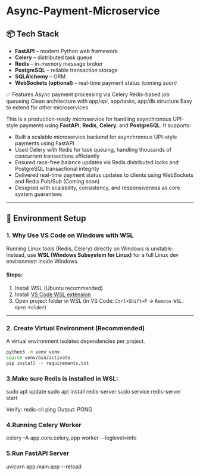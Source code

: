 # Async-Payment-Microservice

## 📦 Tech Stack
- **FastAPI** – modern Python web framework  
- **Celery** – distributed task queue  
- **Redis** – in-memory message broker  
- **PostgreSQL** – reliable transaction storage  
- **SQLAlchemy** – ORM  
- **WebSockets (optional)** – real-time payment status *(coming soon)*


✅ Features
Async payment processing via Celery
Redis-based job queueing
Clean architecture with app/api, app/tasks, app/db structure
Easy to extend for other microservices

This is a production-ready microservice for handling asynchronous UPI-style payments using **FastAPI**, **Redis**, **Celery**, and **PostgreSQL**.
It supports:
- Built a scalable microservice backend for asynchronous UPI-style payments using FastAPI
- Used Celery with Redis for task queuing, handling thousands of concurrent transactions efficiently
- Ensured race-free balance updates via Redis distributed locks and PostgreSQL transactional integrity
- Delivered real-time payment status updates to clients using WebSockets and Redis Pub/Sub (Coming soon)
- Designed with scalability, consistency, and responsiveness as core system guarantees

---

## 🔧 Environment Setup

### 1. Why Use VS Code on Windows with WSL

Running Linux tools (Redis, Celery) directly on Windows is unstable.  
Instead, use **WSL (Windows Subsystem for Linux)** for a full Linux dev environment inside Windows.

#### Steps:
1. Install WSL (Ubuntu recommended)
2. Install [VS Code WSL extension](https://marketplace.visualstudio.com/items?itemName=ms-vscode-remote.remote-wsl)
3. Open project folder in WSL (in VS Code: `Ctrl+Shift+P` → `Remote-WSL: Open Folder`)

---

### 2. Create Virtual Environment (Recommended)

A virtual environment isolates dependencies per project.

```bash
python3 -m venv venv
source venv/bin/activate
pip install -r requirements.txt
```

### 3.Make sure Redis is installed in WSL: 

sudo apt update
sudo apt install redis-server
sudo service redis-server start

Verify:
redis-cli ping
Output: PONG

### 4.Running Celery Worker
celery -A app.core.celery_app worker --loglevel=info

### 5.Run FastAPI Server
uvicorn app.main:app --reload


